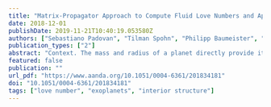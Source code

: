 ```yaml
---
title: "Matrix-Propagator Approach to Compute Fluid Love Numbers and Applicability to Extrasolar Planets"
date: 2018-12-01
publishDate: 2019-11-21T10:40:19.053580Z
authors: ["Sebastiano Padovan", "Tilman Spohn", "Philipp Baumeister", "Nicola Tosi", "Doris Breuer", "Szilárd Csizmadia", "Hugo Hellard", "Frank Sohl"]
publication_types: ["2"]
abstract: "Context. The mass and radius of a planet directly provide its bulk density, which can be interpreted in terms of its overall composition. Any measure of the radial mass distribution provides a first step in constraining the interior structure. The fluid Love number k2 provides such a measure, and estimates of k2 for extrasolar planets are expected to be available in the coming years thanks to improved observational facilities and the ever-extending temporal baseline of extrasolar planet observations."
featured: false
publication: ""
url_pdf: "https://www.aanda.org/10.1051/0004-6361/201834181"
doi: "10.1051/0004-6361/201834181"
tags: ["love number", "exoplanets", "interior structure"]
---
```


